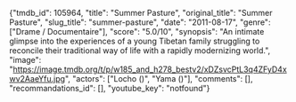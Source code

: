 {"tmdb_id": 105964, "title": "Summer Pasture", "original_title": "Summer Pasture", "slug_title": "summer-pasture", "date": "2011-08-17", "genre": ["Drame / Documentaire"], "score": "5.0/10", "synopsis": "An intimate glimpse into the experiences of a young Tibetan family struggling to reconcile their traditional way of life with a rapidly modernizing world.", "image": "https://image.tmdb.org/t/p/w185_and_h278_bestv2/xDZsvcPtL3q4ZFyD4xwv2AaeYfu.jpg", "actors": ["Locho ()", "Yama ()"], "comments": [], "recommandations_id": [], "youtube_key": "notfound"}